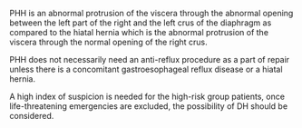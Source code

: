 PHH is an abnormal protrusion of the viscera through the abnormal opening between the left part of the right and the left crus of the diaphragm as compared to the hiatal hernia which is the abnormal protrusion of the viscera through the normal opening of the right crus.

PHH does not necessarily need an anti-reflux procedure as a part of repair unless there is a concomitant gastroesophageal reflux disease or a hiatal hernia.

A high index of suspicion is needed for the high-risk group patients, once life-threatening emergencies are excluded, the possibility of DH should be considered.
